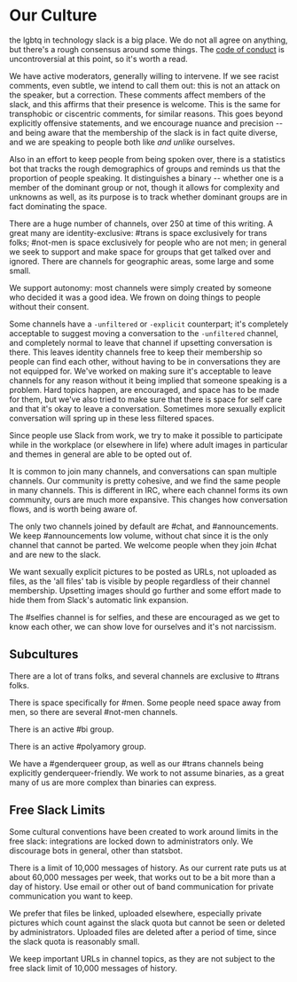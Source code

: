Our Culture
===========

the lgbtq in technology slack is a big place. We do not all agree on anything, but there's a rough consensus around some things. The [code of conduct](coc.md) is uncontroversial at this point, so it's worth a read.

We have active moderators, generally willing to intervene. If we see racist comments, even subtle, we intend to call them out: this is not an attack on the speaker, but a correction. These comments affect members of the slack, and this affirms that their presence is welcome. This is the same for transphobic or ciscentric comments, for similar reasons. This goes beyond explicitly offensive statements, and we encourage nuance and precision -- and being aware that the membership of the slack is in fact quite diverse, and we are speaking to people both like _and unlike_ ourselves.

Also in an effort to keep people from being spoken over, there is a statistics bot that tracks the rough demographics of groups and reminds us that the proportion of people speaking. It distinguishes a binary -- whether one is a member of the dominant group or not, though it allows for complexity and unknowns as well, as its purpose is to track whether dominant groups are in fact dominating the space.

There are a huge number of channels, over 250 at time of this writing. A great many are identity-exclusive: #trans is space exclusively for trans folks; #not-men is space exclusively for people who are not men; in general we seek to support and make space for groups that get talked over and ignored. There are channels for geographic areas, some large and some small.

We support autonomy: most channels were simply created by someone who decided it was a good idea. We frown on doing things to people without their consent.

Some channels have a `-unfiltered` or `-explicit` counterpart; it's completely acceptable to suggest moving a conversation to the `-unfiltered` channel, and completely normal to leave that channel if upsetting conversation is there. This leaves identity channels free to keep their membership so people can find each other, without having to be in conversations they are not equipped for. We've worked on making sure it's acceptable to leave channels for any reason without it being implied that someone speaking is a problem. Hard topics happen, are encouraged, and space has to be made for them, but we've also tried to make sure that there is space for self care and that it's okay to leave a conversation. Sometimes more sexually explicit conversation will spring up in these less filtered spaces.

Since people use Slack from work, we try to make it possible to participate while in the workplace (or elsewhere in life) where adult images in particular and themes in general are able to be opted out of.

It is common to join many channels, and conversations can span multiple channels. Our community is pretty cohesive, and we find the same people in many channels. This is different in IRC, where each channel forms its own community, ours are much more expansive. This changes how conversation flows, and is worth being aware of.

The only two channels joined by default are #chat, and #announcements. We keep #announcements low volume, without chat since it is the only channel that cannot be parted. We welcome people when they join #chat and are new to the slack.

We want sexually explicit pictures to be posted as URLs, not uploaded as files, as the 'all files' tab is visible by people regardless of their channel membership. Upsetting images should go further and some effort made to hide them from Slack's automatic link expansion.

The #selfies channel is for selfies, and these are encouraged as we get to know each other, we can show love for ourselves and it's not narcissism.

Subcultures
--------

There are a lot of trans folks, and several channels are exclusive to #trans folks.

There is space specifically for #men. Some people need space away from men, so there are several #not-men channels.

There is an active #bi group.

There is an active #polyamory group.

We have a #genderqueer group, as well as our #trans channels being explicitly genderqueer-friendly. We work to not assume binaries, as a great many of us are more complex than binaries can express.


Free Slack Limits
---------

Some cultural conventions have been created to work around limits in the free slack: integrations are locked down to administrators only. We discourage bots in general, other than statsbot.

There is a limit of 10,000 messages of history. As our current rate puts us at about 60,000 messages per week, that works out to be a bit more than a day of history. Use email or other out of band communication for private communication you want to keep.

We prefer that files be linked, uploaded elsewhere, especially private pictures which count against the slack quota but cannot be seen or deleted by administrators. Uploaded files are deleted after a period of time, since the slack quota is reasonably small.

We keep important URLs in channel topics, as they are not subject to the free slack limit of 10,000 messages of history.
